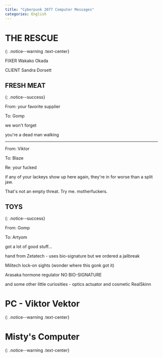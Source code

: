 ```yaml
---
title: "Cyberpunk 2077 Computer Messages"
categories: English
---
```


# THE RESCUE
{: .notice--warning .text-center}

<span class="highlight-pencel-mint">FIXER</span> <span class="pen-blue">Wakako Okada</span>

<span class="highlight-pencel-mint">CLIENT</span> <span class="pen-red">Sandra Dorsett</span>

## FRESH MEAT
{: .notice--success}

<span class="highlight-pencel-black">From: your favorite supplier</span>

<span class="highlight-pencel-black">To: Gomp</span>

we won't forget

you're a dead man walking

-----

From: Viktor

To: Blaze

Re: your fucked

if any of your lackeys show up here again, they're in for worse than a split jaw.

That's not an empty threat. Try me. motherfuckers.

## TOYS
{: .notice--success}

From: Gomp

To: Artyom

got a lot of good stuff...

hand from Zetatech - uses bio-signature but we ordered a jailbreak

Militech lock-on sights (wonder where this gonk got it)

Arasaka hormone regulator NO BIO-SIGNATURE

and some other little curiosities - optics actuator and cosmetic RealSkinn

# PC - Viktor Vektor
{: .notice--warning .text-center}

# Misty's Computer
{: .notice--warning .text-center}